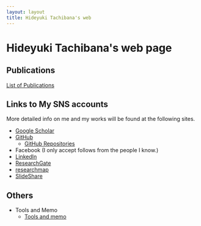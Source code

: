 ```yaml
---
layout: layout
title: Hideyuki Tachibana's web
---
```



# Hideyuki Tachibana's web page

## Publications

[List of Publications](publications.html)

## Links to My SNS accounts
More detailed info on me and my works will be found at the following sites.

+ [Google Scholar](https://scholar.google.co.jp/citations?user=wAXtttwAAAAJ)
+ [GitHub](https://github.com/tachi-hi)
   + [GitHub Repositories](https://github.com/tachi-hi?tab=repositories)
+ Facebook (I only accept follows from the people I know.)
+ [LinkedIn](https://jp.linkedin.com/in/hideyuki-tachibana-5a513451)
+ [ResearchGate](https://www.researchgate.net/profile/Hideyuki_Tachibana)
+ [researchmap](https://researchmap.jp/tachi-hi/)
+ [SlideShare](https://www.slideshare.net/HideyukiTachibana)

## Others

+ Tools and Memo
    + [Tools and memo](tools.html)

